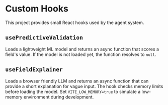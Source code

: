# Custom Hooks

This project provides small React hooks used by the agent system.

## `usePredictiveValidation`
Loads a lightweight ML model and returns an async function that scores a field's value. If the model is not loaded yet, the function resolves to `null`.

## `useFieldExplainer`
Loads a browser friendly LLM and returns an async function that can provide a short explanation for vague input. The hook checks memory limits before loading the model. Set `VITE_LOW_MEMORY=true` to simulate a low-memory environment during development.
